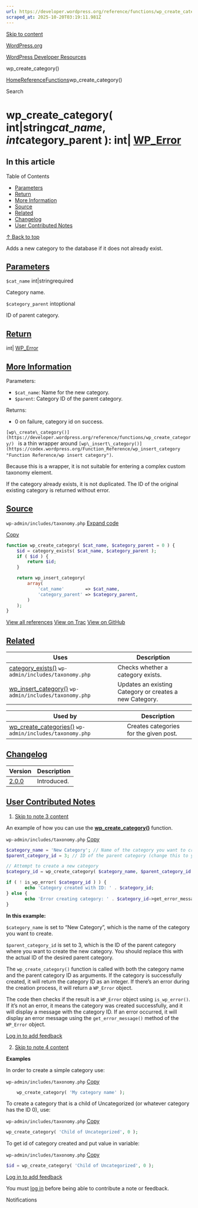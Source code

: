 ```yaml
---
url: https://developer.wordpress.org/reference/functions/wp_create_category
scraped_at: 2025-10-20T03:19:11.981Z
---
```


[Skip to content](https://developer.wordpress.org/reference/functions/wp_create_category/#wp--skip-link--target)

[WordPress.org](https://wordpress.org/)

[WordPress Developer Resources](https://developer.wordpress.org/)

wp\_create\_category()


[Home](https://developer.wordpress.org/)[Reference](https://developer.wordpress.org/reference/)[Functions](https://developer.wordpress.org/reference/functions/)wp\_create\_category()

Search

# wp\_create\_category( int\|string$cat\_name, int$category\_parent ): int\| [WP\_Error](https://developer.wordpress.org/reference/classes/wp_error/)

## In this article

Table of Contents

- [Parameters](https://developer.wordpress.org/reference/functions/wp_create_category/#parameters)
- [Return](https://developer.wordpress.org/reference/functions/wp_create_category/#return)
- [More Information](https://developer.wordpress.org/reference/functions/wp_create_category/#more-information)
- [Source](https://developer.wordpress.org/reference/functions/wp_create_category/#source)
- [Related](https://developer.wordpress.org/reference/functions/wp_create_category/#related)
- [Changelog](https://developer.wordpress.org/reference/functions/wp_create_category/#changelog)
- [User Contributed Notes](https://developer.wordpress.org/reference/functions/wp_create_category/#user-contributed-notes)

[↑ Back to top](https://developer.wordpress.org/reference/functions/wp_create_category/#wp--skip-link--target)

Adds a new category to the database if it does not already exist.

## [Parameters](https://developer.wordpress.org/reference/functions/wp_create_category/\#parameters)

`$cat_name` int\|stringrequired

Category name.

`$category_parent` intoptional

ID of parent category.

## [Return](https://developer.wordpress.org/reference/functions/wp_create_category/\#return)

int\| [WP\_Error](https://developer.wordpress.org/reference/classes/wp_error/)

## [More Information](https://developer.wordpress.org/reference/functions/wp_create_category/\#more-information)

Parameters:

- `$cat_name`: Name for the new category.
- `$parent`: Category ID of the parent category.

Returns:

- 0 on failure, category id on success.

`[wp\_create\_category()](https://developer.wordpress.org/reference/functions/wp_create_category/) ` is a thin wrapper around `[wp\_insert\_category()](https://codex.wordpress.org/Function_Reference/wp_insert_category "Function Reference/wp insert category")`.

Because this is a wrapper, it is not suitable for entering a complex custom taxonomy element.

If the category already exists, it is not duplicated. The ID of the original existing category is returned without error.

## [Source](https://developer.wordpress.org/reference/functions/wp_create_category/\#source)

`wp-admin/includes/taxonomy.php`
[Expand code](https://developer.wordpress.org/reference/functions/wp_create_category/#)

[Copy](https://developer.wordpress.org/reference/functions/wp_create_category/#)

```php
function wp_create_category( $cat_name, $category_parent = 0 ) {
	$id = category_exists( $cat_name, $category_parent );
	if ( $id ) {
		return $id;
	}

	return wp_insert_category(
		array(
			'cat_name'        => $cat_name,
			'category_parent' => $category_parent,
		)
	);
}

```

[View all references](https://developer.wordpress.org/reference/files/wp-admin/includes/taxonomy.php/) [View on Trac](https://core.trac.wordpress.org/browser/tags/6.8.3/src/wp-admin/includes/taxonomy.php#L55) [View on GitHub](https://github.com/WordPress/wordpress-develop/blob/6.8.3/src/wp-admin/includes/taxonomy.php#L55-L67)

## [Related](https://developer.wordpress.org/reference/functions/wp_create_category/\#related)

| Uses | Description |
| --- | --- |
| [category\_exists()](https://developer.wordpress.org/reference/functions/category_exists/) `wp-admin/includes/taxonomy.php` | Checks whether a category exists. |
| [wp\_insert\_category()](https://developer.wordpress.org/reference/functions/wp_insert_category/) `wp-admin/includes/taxonomy.php` | Updates an existing Category or creates a new Category. |

| Used by | Description |
| --- | --- |
| [wp\_create\_categories()](https://developer.wordpress.org/reference/functions/wp_create_categories/) `wp-admin/includes/taxonomy.php` | Creates categories for the given post. |

## [Changelog](https://developer.wordpress.org/reference/functions/wp_create_category/\#changelog)

| Version | Description |
| --- | --- |
| [2.0.0](https://developer.wordpress.org/reference/since/2.0.0/) | Introduced. |

## [User Contributed Notes](https://developer.wordpress.org/reference/functions/wp_create_category/\#user-contributed-notes)

1. [Skip to note 3 content](https://developer.wordpress.org/reference/functions/wp_create_category/#comment-content-6705)



An example of how you can use the **[wp\_create\_category()](https://developer.wordpress.org/reference/functions/wp_create_category/)** function.





`wp-admin/includes/taxonomy.php`
[Copy](https://developer.wordpress.org/reference/functions/wp_create_category/#)




```php
$category_name = 'New Category'; // Name of the category you want to create
$parent_category_id = 3; // ID of the parent category (change this to your desired parent category)

// Attempt to create a new category
$category_id = wp_create_category( $category_name, $parent_category_id );

if ( ! is_wp_error( $category_id ) ) {
       echo 'Category created with ID: ' . $category_id;
} else {
       echo 'Error creating category: ' . $category_id->get_error_message();
}
```





**In this example:**



`$category_name` is set to “New Category”, which is the name of the category you want to create.

`$parent_category_id` is set to 3, which is the ID of the parent category where you want to create the new category. You should replace this with the actual ID of the desired parent category.


The `wp_create_category()` function is called with both the category name and the parent category ID as arguments. If the category is successfully created, it will return the category ID as an integer. If there’s an error during the creation process, it will return a `WP_Error` object.



The code then checks if the result is a `WP_Error` object using `is_wp_error()`. If it’s not an error, it means the category was created successfully, and it will display a message with the category ID. If an error occurred, it will display an error message using the `get_error_message()` method of the `WP_Error` object.





[Log in to add feedback](https://login.wordpress.org/?redirect_to=https%3A%2F%2Fdeveloper.wordpress.org%2Freference%2Ffunctions%2Fwp_create_category%2F%3Freplytocom%3D6705%23feedback-editor-6705)

2. [Skip to note 4 content](https://developer.wordpress.org/reference/functions/wp_create_category/#comment-content-723)



**Examples**



In order to create a simple category use:





`wp-admin/includes/taxonomy.php`
[Copy](https://developer.wordpress.org/reference/functions/wp_create_category/#)




```php
    wp_create_category( 'My category name' );
```





To create a category that is a child of Uncategorized (or whatever category has the ID 0), use:





`wp-admin/includes/taxonomy.php`
[Copy](https://developer.wordpress.org/reference/functions/wp_create_category/#)




```php
wp_create_category( 'Child of Uncategorized', 0 );
```





To get id of category created and put value in variable:





`wp-admin/includes/taxonomy.php`
[Copy](https://developer.wordpress.org/reference/functions/wp_create_category/#)




```php
$id = wp_create_category( 'Child of Uncategorized', 0 );
```







[Log in to add feedback](https://login.wordpress.org/?redirect_to=https%3A%2F%2Fdeveloper.wordpress.org%2Freference%2Ffunctions%2Fwp_create_category%2F%3Freplytocom%3D723%23feedback-editor-723)


You must [log in](https://login.wordpress.org/?redirect_to=https%3A%2F%2Fdeveloper.wordpress.org%2Freference%2Ffunctions%2Fwp_create_category%2F) before being able to contribute a note or feedback.

Notifications